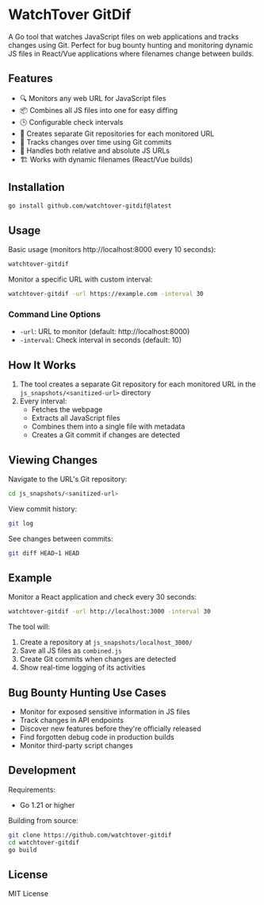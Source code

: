 # WatchTover GitDif

A Go tool that watches JavaScript files on web applications and tracks changes using Git. Perfect for bug bounty hunting and monitoring dynamic JS files in React/Vue applications where filenames change between builds.

## Features

- 🔍 Monitors any web URL for JavaScript files
- 📦 Combines all JS files into one for easy diffing
- 🕒 Configurable check intervals
- 🔄 Creates separate Git repositories for each monitored URL
- 💾 Tracks changes over time using Git commits
- 🔗 Handles both relative and absolute JS URLs
- 🏗️ Works with dynamic filenames (React/Vue builds)

## Installation

```bash
go install github.com/watchtover-gitdif@latest
```

## Usage

Basic usage (monitors http://localhost:8000 every 10 seconds):
```bash
watchtover-gitdif
```

Monitor a specific URL with custom interval:
```bash
watchtover-gitdif -url https://example.com -interval 30
```

### Command Line Options

- `-url`: URL to monitor (default: http://localhost:8000)
- `-interval`: Check interval in seconds (default: 10)

## How It Works

1. The tool creates a separate Git repository for each monitored URL in the `js_snapshots/<sanitized-url>` directory
2. Every interval:
   - Fetches the webpage
   - Extracts all JavaScript files
   - Combines them into a single file with metadata
   - Creates a Git commit if changes are detected

## Viewing Changes

Navigate to the URL's Git repository:
```bash
cd js_snapshots/<sanitized-url>
```

View commit history:
```bash
git log
```

See changes between commits:
```bash
git diff HEAD~1 HEAD
```

## Example

Monitor a React application and check every 30 seconds:
```bash
watchtover-gitdif -url http://localhost:3000 -interval 30
```

The tool will:
1. Create a repository at `js_snapshots/localhost_3000/`
2. Save all JS files as `combined.js`
3. Create Git commits when changes are detected
4. Show real-time logging of its activities

## Bug Bounty Hunting Use Cases

- Monitor for exposed sensitive information in JS files
- Track changes in API endpoints
- Discover new features before they're officially released
- Find forgotten debug code in production builds
- Monitor third-party script changes

## Development

Requirements:
- Go 1.21 or higher

Building from source:
```bash
git clone https://github.com/watchtover-gitdif
cd watchtover-gitdif
go build
```

## License

MIT License
